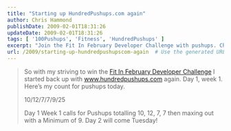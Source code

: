 ```yaml
---
title: "Starting up HundredPushups.com again"
author: Chris Hammond
publishDate: 2009-02-01T18:31:26
updateDate: 2009-02-01T18:31:26
tags: [ '100Pushups', 'Fitness', 'HundredPushups' ]
excerpt: "Join the Fit In February Developer Challenge with pushups. Check out the workout routine and progression of a participant's Day 1 Week 1 journey."
url: /2009/starting-up-hundredpushupscom-again  # Use the generated URL with year
---
```

<blockquote>   <p>So with my striving to win the <a href="https://www.facebook.com/group.php?gid=42735764475">Fit In February Developer Challenge</a> I started back up with <a href="https://www.hundredpushups.com">www.hundredpushups.com</a> again. Day 1, week 1. Here’s my count for pushups today.</p>    <p>10/12/7/7/9/25</p>    <p>Day 1 Week 1 calls for Pushups totalling 10, 12, 7, 7 then maxing out with a Minimum of 9. Day 2 will come Tuesday!</p></blockquote>

